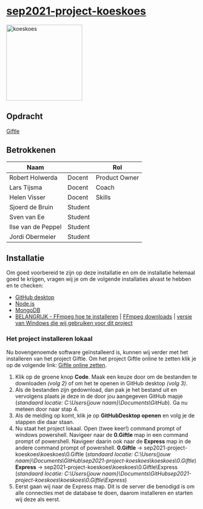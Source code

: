 # [sep2021-project-koeskoes](https://en.wikipedia.org/wiki/Spilocuscus)

<img src="https://upload.wikimedia.org/wikipedia/commons/5/5a/Cuscus1.jpg" alt="koeskoes" width="200"/>

## Opdracht

[Giftle](https://github.com/HANICA-DWA/sep2021-project-koeskoes/blob/main/koeskoes/4.Sprint3/Documentatie/Software%20Guidebook/01_context.md)

## Betrokkenen

| Naam               |         | Rol           |
|--------------------|---------|---------------|
| Robert Holwerda    | Docent  | Product Owner |
| Lars Tijsma        | Docent  | Coach         |
| Helen Visser       | Docent  | Skills        |
| Sjoerd de Bruin    | Student |               |
| Sven van Ee        | Student |               |
| Ilse van de Peppel | Student |               |
| Jordi Obermeier    | Student |               |

## Installatie
Om goed voorbereid te zijn op deze installatie en om de installatie helemaal goed te krijgen, vragen wij je om de volgende installaties alvast te hebben en te checken:
- [GitHub desktop](https://desktop.github.com/)
- [Node.js](https://nodejs.org/en/)
- [MongoDB](https://www.mongodb.com/try/download/community)
- [BELANGRIJK - FFmpeg hoe te installeren](https://www.wikihow.com/Install-FFmpeg-on-Windows) | [FFmpeg downloads](https://www.ffmpeg.org/download.html) | [versie van Windows die wij gebruiken voor dit project](https://www.gyan.dev/ffmpeg/builds/packages/ffmpeg-4.3.2-full_build.7z)

### Het project installeren lokaal
Nu bovengenoemde software geïnstalleerd is, kunnen wij verder met het installeren van het project Giftle. Om het project Giftle online te zetten klik je op de volgende link: [Giftle online zetten]().
1. Klik op de groene knop **Code**. Maak een keuze door om de bestanden te downloaden *(volg 2)* of om het te openen in GitHub desktop *(volg 3)*.
2. Als de bestanden zijn gedownload, dan pak je het bestand uit en vervolgens plaats je deze in de door jou aangegeven GitHub mapje (*standaard locatie: C:\Users\{jouw naam}\Documents\GitHub*). Ga nu meteen door naar stap 4.
3. Als de melding op komt, klik je op **GitHubDesktop openen** en volg je de stappen die daar staan.
4. Nu staat het project lokaal. Open (twee keer!) command prompt of windows powershell. Navigeer naar de **0.Giftle** map in een command prompt of powershell. Navigeer daarin ook naar de **Express** map in de andere command prompt of powershell.
**0.Giftle** -> sep2021-project-koeskoes\koeskoes\0.Giftle            (*standaard locatie: C:\Users\{jouw naam}\Documents\GitHub\sep2021-project-koeskoes\koeskoes\0.Giftle*)
**Express**  -> sep2021-project-koeskoes\koeskoes\0.Giftle\Express    (*standaard locatie: C:\Users\{jouw naam}\Documents\GitHubsep2021-project-koeskoes\koeskoes\0.Giftle\Express*)
5. Eerst gaan wij naar de Express map. Dit is de server die benodigd is om alle connecties met de database te doen, daarom installeren en starten wij deze als eerst. 
